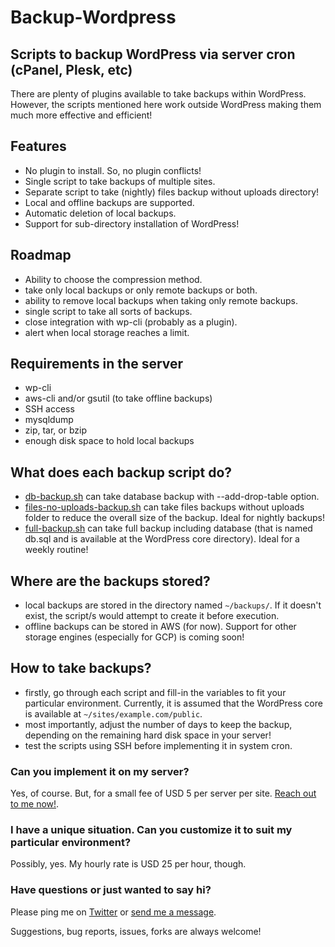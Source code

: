 Backup-Wordpress
================

Scripts to backup WordPress via server cron (cPanel, Plesk, etc)
----------------------------------------------------------------

There are plenty of plugins available to take backups within WordPress. However, the scripts mentioned here work outside WordPress making them much more effective and efficient!

## Features

- No plugin to install. So, no plugin conflicts!
- Single script to take backups of multiple sites.
- Separate script to take (nightly) files backup without uploads directory!
- Local and offline backups are supported.
- Automatic deletion of local backups.
- Support for sub-directory installation of WordPress!

## Roadmap

- Ability to choose the compression method.
- take only local backups or only remote backups or both.
- ability to remove local backups when taking only remote backups.
- single script to take all sorts of backups.
- close integration with wp-cli (probably as a plugin).
- alert when local storage reaches a limit.

## Requirements in the server

- wp-cli
- aws-cli and/or gsutil (to take offline backups)
- SSH access
- mysqldump
- zip, tar, or bzip
- enough disk space to hold local backups

## What does each backup script do?

- [db-backup.sh](https://github.com/pothi/backup-wordpress/blob/master/db-backup.sh) can take database backup with --add-drop-table option.
- [files-no-uploads-backup.sh](https://github.com/pothi/backup-wordpress/blob/master/files-no-uploads-backup.sh) can take files backups without uploads folder to reduce the overall size of the backup. Ideal for nightly backups!
- [full-backup.sh](https://github.com/pothi/backup-wordpress/blob/master/full-backup.sh) can take full backup including database (that is named db.sql and is available at the WordPress core directory). Ideal for a weekly routine!

## Where are the backups stored?

- local backups are stored in the directory named `~/backups/`. If it doesn't exist, the script/s would attempt to create it before execution.
- offline backups can be stored in AWS (for now). Support for other storage engines (especially for GCP) is coming soon!

## How to take backups?

- firstly, go through each script and fill-in the variables to fit your particular environment. Currently, it is assumed that the WordPress core is available at `~/sites/example.com/public`.
- most importantly, adjust the number of days to keep the backup, depending on the remaining hard disk space in your server!
- test the scripts using SSH before implementing it in system cron.

### Can you implement it on my server?

Yes, of course. But, for a small fee of USD 5 per server per site. [Reach out to me now!](https://www.tinywp.in/contact/).

### I have a unique situation. Can you customize it to suit my particular environment?

Possibly, yes. My hourly rate is USD 25 per hour, though.

### Have questions or just wanted to say hi?

Please ping me on [Twitter](https://twitter.com/pothi]) or [send me a message](https://www.tinywp.in/contact/).

Suggestions, bug reports, issues, forks are always welcome!
